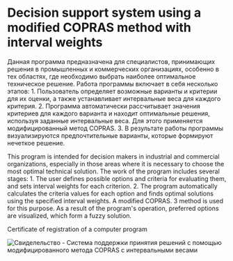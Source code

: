 # Decision support system using a modified COPRAS method with interval weights

Данная программа предназначена для специалистов, принимающих решения в промышленных и коммерческих организациях, особенно в тех областях, где необходимо выбрать наиболее оптимальное техническое решение. Работа программы включает в себя несколько этапов: 1. Пользователь определяет возможные варианты и критерии для их оценки, а также устанавливает интервальные веса для каждого критерия. 2. Программа автоматически рассчитывает значения критериев для каждого варианта и находит оптимальные решения, используя заданные интервальные веса. Для этого применяется модифицированный метод COPRAS. 3. В результате работы программы визуализируются предпочтительные варианты, которые формируют нечеткое решение.

This program is intended for decision makers in industrial and commercial organizations, especially in those areas where it is necessary to choose the most optimal technical solution. The work of the program includes several stages: 1. The user defines possible options and criteria for evaluating them, and sets interval weights for each criterion. 2. The program automatically calculates the criteria values for each option and finds optimal solutions using the specified interval weights. A modified COPRAS. 3 method is used for this purpose. As a result of the program's operation, preferred options are visualized, which form a fuzzy solution.

Certificate of registration of a computer program

![Свиделельство - Система поддержки принятия решений с помощью модифицированного метода COPRAS с интервальными весами](https://github.com/user-attachments/assets/930c1bc9-c716-445d-b963-15285367e35f)
